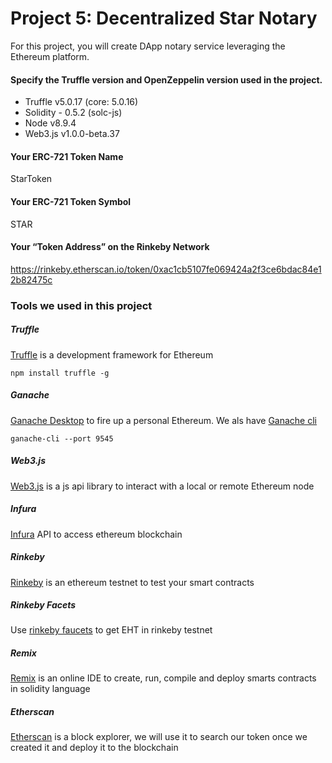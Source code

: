 # Project 5: Decentralized Star Notary

For this project, you will create DApp notary service leveraging the Ethereum platform.

#### Specify the Truffle version and OpenZeppelin version used in the project.

- Truffle v5.0.17 (core: 5.0.16)
- Solidity - 0.5.2 (solc-js)
- Node v8.9.4
- Web3.js v1.0.0-beta.37

#### Your ERC-721 Token Name
StarToken

#### Your ERC-721 Token Symbol
STAR

#### Your “Token Address” on the Rinkeby Network

https://rinkeby.etherscan.io/token/0xac1cb5107fe069424a2f3ce6bdac84e12b82475c

### Tools we used in this project

##### Truffle

[Truffle](https://truffleframework.com/truffle) is a development framework for Ethereum

`npm install truffle -g`

##### Ganache

[Ganache Desktop](https://truffleframework.com/ganache) to fire up a personal Ethereum.
We als have [Ganache cli](https://github.com/trufflesuite/ganache-cli)

`ganache-cli --port 9545`

##### Web3.js

[Web3.js](https://web3js.readthedocs.io/en/1.0/) is a js api library to interact with a local or remote Ethereum node

##### Infura

[Infura](https://infura.io/) API to access ethereum blockchain

##### Rinkeby

[Rinkeby](https://rinkeby.etherscan.io/) is an ethereum testnet to test your smart contracts

##### Rinkeby Facets

Use [rinkeby faucets](https://faucet.rinkeby.io/) to get EHT in rinkeby testnet

##### Remix

[Remix](https://remix.ethereum.org) is an online IDE to create, run, compile and deploy smarts contracts in solidity language

##### Etherscan

[Etherscan](https://etherscan.io/) is a block explorer, we will use it to search our token once we created it and deploy it to the blockchain
